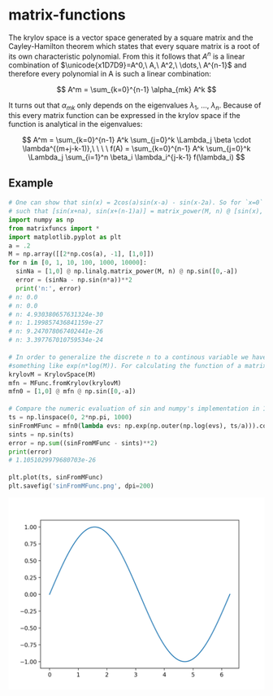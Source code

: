 # matrix-functions
The krylov space is a vector space generated by a square matrix and the Cayley-Hamilton theorem which states that every square matrix is a root of its own characteristic polynomial. From this it follows that $A^n$ is a linear combination of $\unicode{x1D7D9}=A^0,\ A,\ A^2,\ \dots,\ A^{n-1}$ and therefore every polynomial in A is such a linear combination:

$$
A^m = \sum_{k=0}^{n-1} \alpha_{mk} A^k
$$

It turns out that $\alpha_{mk}$ only depends on the eigenvalues $\lambda_1,\ \dots,\ \lambda_n$. Because of this every matrix function can be expressed in the krylov space if the function is analytical in the eigenvalues:

$$
A^m = \sum_{k=0}^{n-1} A^k \sum_{j=0}^k \Lambda_j  \beta \cdot \lambda^{(m+j-k-1)},\ \ \ \ 
f(A) = \sum_{k=0}^{n-1} A^k \sum_{j=0}^k \Lambda_j \sum_{i=1}^n \beta_i \lambda_i^{j-k-1} f(\lambda_i)
$$

## Example
```python
# One can show that sin(x) = 2cos(a)sin(x-a) - sin(x-2a). So for `x=0` and `a=.2` we can define a matrix `M`
# such that [sin(x+na), sin(x+(n-1)a)] = matrix_power(M, n) @ [sin(x), sin(x-a)]:
import numpy as np
from matrixfuncs import *
import matplotlib.pyplot as plt
a = .2
M = np.array([[2*np.cos(a), -1], [1,0]])
for n in [0, 1, 10, 100, 1000, 10000]:
  sinNa = [1,0] @ np.linalg.matrix_power(M, n) @ np.sin([0,-a])
  error = (sinNa - np.sin(n*a))**2
  print('n:', error)
# n: 0.0
# n: 0.0
# n: 4.930380657631324e-30
# n: 1.199857436841159e-27
# n: 9.247078067402441e-26
# n: 3.397767010759534e-24

# In order to generalize the discrete n to a continous variable we have to replace matrix_power(M, n) with
#something like exp(n*log(M)). For calculating the function of a matrix we can use MFunc.
krylovM = KrylovSpace(M)
mfn = MFunc.fromKrylov(krylovM)
mfn0 = [1,0] @ mfn @ np.sin([0,-a])

# Compare the numeric evaluation of sin and numpy's implementation in 1000 points between 0 and 2pi:
ts = np.linspace(0, 2*np.pi, 1000)
sinFromMFunc = mfn0(lambda evs: np.exp(np.outer(np.log(evs), ts/a))).coeffs
sints = np.sin(ts)
error = np.sum((sinFromMFunc - sints)**2)
print(error)
# 1.1051029979680703e-26

plt.plot(ts, sinFromMFunc)
plt.savefig('sinFromMFunc.png', dpi=200)
```
![Output of plt.plot(ts, sinFromMFunc)](https://raw.githubusercontent.com/nextdorf/matrix-functions/main/sinFromMFunc.png?raw=true)


